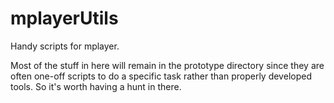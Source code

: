 # mplayerUtils

Handy scripts for mplayer.

Most of the stuff in here will remain in the prototype directory since they are often one-off scripts to do a specific task rather than properly developed tools. So it's worth having a hunt in there.

